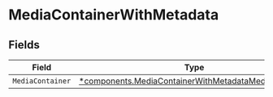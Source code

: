 # MediaContainerWithMetadata


## Fields

| Field                                                                                                                       | Type                                                                                                                        | Required                                                                                                                    | Description                                                                                                                 |
| --------------------------------------------------------------------------------------------------------------------------- | --------------------------------------------------------------------------------------------------------------------------- | --------------------------------------------------------------------------------------------------------------------------- | --------------------------------------------------------------------------------------------------------------------------- |
| `MediaContainer`                                                                                                            | [*components.MediaContainerWithMetadataMediaContainer](../../models/components/mediacontainerwithmetadatamediacontainer.md) | :heavy_minus_sign:                                                                                                          | N/A                                                                                                                         |